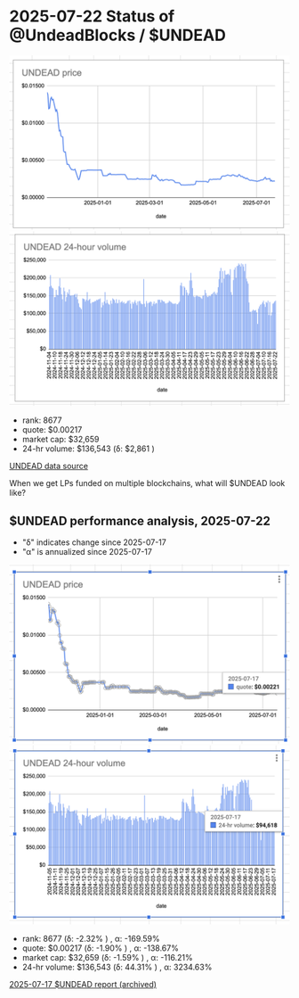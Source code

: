 # 2025-07-22 Status of @UndeadBlocks / $UNDEAD 

![$UNDEAD rank](imgs/01a-rank.png) 
![$UNDEAD quote](imgs/01b-quote.png) 
![$UNDEAD market captalization](imgs/01c-cap.png) 
![$UNDEAD 24-hour volume](imgs/01d-vol.png) 

* rank: 8677 
* quote: $0.00217 
* market cap: $32,659 
* 24-hr volume: $136,543 (δ: $2,861 ) 


[UNDEAD data source](https://www.coingecko.com/en/coins/undead-blocks) 



When we get LPs funded on multiple blockchains, what will $UNDEAD look like? 

## $UNDEAD performance analysis, 2025-07-22 

* "δ" indicates change since 2025-07-17 
* "α" is annualized since 2025-07-17 

![$UNDEAD rank](/blog/snapshot/imgs/01a-rank.png) 
![$UNDEAD quote](/blog/snapshot/imgs/01b-quote.png) 
![$UNDEAD market captalization](/blog/snapshot/imgs/01c-cap.png) 
![$UNDEAD 24-hour volume](/blog/snapshot/imgs/01d-vol.png) 

* rank: 8677 (δ: -2.32% ) , α: -169.59% 
* quote: $0.00217 (δ: -1.90% ) , α: -138.67% 
* market cap: $32,659 (δ: -1.59% ) , α: -116.21% 
* 24-hr volume: $136,543 (δ: 44.31% ) , α: 3234.63% 

[2025-07-17 $UNDEAD report (archived)](https://github.com/pivoteur/biz/tree/main/blog/snapshot) 
